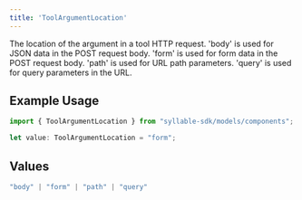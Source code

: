 ```yaml
---
title: 'ToolArgumentLocation'
---
```


The location of the argument in a tool HTTP request.
'body' is used for JSON data in the POST request body.
'form' is used for form data in the POST request body.
'path' is used for URL path parameters.
'query' is used for query parameters in the URL.

## Example Usage

```typescript
import { ToolArgumentLocation } from "syllable-sdk/models/components";

let value: ToolArgumentLocation = "form";
```

## Values

```typescript
"body" | "form" | "path" | "query"
```